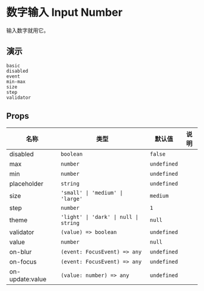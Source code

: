 # 数字输入 Input Number
输入数字就用它。

## 演示
```demo
basic
disabled
event
min-max
size
step
validator
```

## Props
|名称|类型|默认值|说明|
|-|-|-|-|
|disabled|`boolean`|`false`||
|max|`number`|`undefined`||
|min|`number`|`undefined`||
|placeholder|`string`|`undefined`||
|size|`'small' \| 'medium' \| 'large'`|`medium`||
|step|`number`|`1`||
|theme|`'light' \| 'dark' \| null \| string`|`null`||
|validator|`(value) => boolean`|`undefined`||
|value|`number`|`null`||
|on-blur|`(event: FocusEvent) => any`|`undefined`||
|on-focus|`(event: FocusEvent) => any`|`undefined`||
|on-update:value|`(value: number) => any`|`undefined`||
